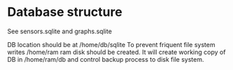 # Database structure
See sensors.sqlite and graphs.sqlite

DB location should be at /home/db/sqlite
To prevent friquent file system writes /home/ram ram disk should be created.
It will create working copy of DB in /home/ram/db and control backup process to disk file system.
